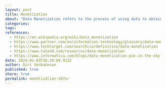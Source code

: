 ```yaml
---
layout: post
title: Monetization
about: "Data Monetization refers to the process of using data to obtain quantifiable economic benefit. Internal or indirect methods include using data to make measurable business performance improvements and inform decisions. External or direct methods include data sharing to gain beneficial terms or conditions from business partners, information bartering, selling data outright (via a data broker or independently), or offering information products and services (for example, including information as a value-added component of an existing offering)."
categories:
tags:
references:
  - https://en.wikipedia.org/wiki/Data_monetization
  - https://www.gartner.com/en/information-technology/glossary/data-monetization
  - https://www.techtarget.com/searchcio/definition/data-monetization
  - https://www.talend.com/resources/data-monetization
  - https://www.informatica.com/blogs/data-monetization-pie-in-the-sky.html
date: 2024-01-03T16:39:04.913Z
author: Giri Venkatesan
published: true
share: true
permalink: monetization-3d7ur
---
```

